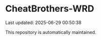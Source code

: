 # CheatBrothers-WRD

Last updated: 2025-06-29 00:50:38

This repository is automatically maintained.

